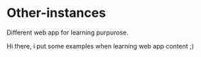# Other-instances
Different web app for learning purpurose.

Hi there, i put some examples when learning web app content ;)
